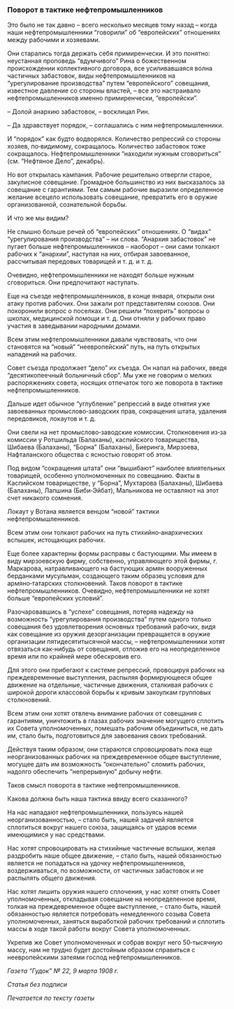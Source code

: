 ### Поворот в тактике нефтепромышленников

Это было не так давно – всего несколько месяцев тому назад – когда наши нефтепромышленники “говорили” об “европейских” отношениях между рабочими и хозяевами.

Они старались тогда держать себя примиренчески. И это понятно: неустанная проповедь “вдумчивого” Рина о божественном происхождении коллективного договора, все усиливавшаяся волна частичных забастовок, виды нефтепромышленников на “урегулирование производства” путем “европейского” совещания, известное давление со стороны властей, – все это настраивало нефтепромышленников именно примиренчески, “европейски”.

– Долой анархию забастовок, – восклицал Рин.

– Да здравствует порядок, – соглашались с ним нефтепромышленники.

И “порядок” как будто водворялся. Количество репрессий со стороны хозяев, по‑видимому, сокращалось. Количество забастовок тоже сокращалось. Нефтепромышленники “находили нужным сговориться” (см. “Нефтяное Дело”, декабрь).

Но вот открылась кампания. Рабочие решительно отвергли старое, закулисное совещание. Громадное большинство из них высказалось за совещание с гарантиями. Тем самым рабочие выразили определенное желание всецело использовать совещание, превратить его в оружие организованной, сознательной борьбы.

И что же мы видим?

Не слышно больше речей об “европейских” отношениях. О “видах” “урегулирования производства” – ни слова. “Анархия забастовок” не пугает больше нефтепромышленников – наоборот – они сами толкают рабочих к “анархии”, наступая на них, отбирая завоеванное, рассчитывая передовых товарищей и т. д. и т. д.

Очевидно, нефтепромышленники не находят больше нужным сговориться. Они предпочитают наступать.

Еще на съезде нефтепромышленников, в конце января, открыли они атаку против рабочих. Они зажали рот представителям союзов. Они похоронили вопрос о поселках. Они решили “похерить” вопросы о школах, медицинской помощи и т. д. Они отняли у рабочих право участия в заведывании народными домами.

Всем этим нефтепромышленники давали чувствовать, что они становятся на “новый” “неевропейский” путь, на путь открытых нападений на рабочих.

Совет съезда продолжает “дело” их съезда. Он напал на рабочих, введя “десятикопеечный больничный сбор”. Мы уже не говорим о мелких распоряжениях совета, носящих отпечаток того же поворота в тактике нефтепромышленников.

Дальше идет обычное “углубление” репрессий в виде отнятия уже завоеванных промыслово‑заводских прав, сокращения штата, удаления передовиков, локаутов и т. д.

Они свели на нет промыслово‑заводские комиссии. Столкновения из‑за комиссии у Ротшильда (Балаханы), каспийского товарищества, Шибаева (Балаханы), “Борна” (Балаханы), Биеринга, Мирзоева, Нафталанского общества с ясностью говорят об этом.

Под видом “сокращения штата” они “вышибают” наиболее влиятельных товарищей, особенно уполномоченных по совещанию. Факты в Каспийском товариществе, у “Борна”, Мухтарова (Балаханы), Шибаева (Балаханы), Лапшина (Биби‑Эйбат), Мальникова не оставляют на этот счет никакого сомнения.

Локаут у Вотана является венцом “новой” тактики нефтепромышленников.

Всем этим они толкают рабочих на путь стихийно‑анархических вспышек, истощающих рабочих.

Еще более характерны формы расправы с бастующими. Мы имеем в виду мирзоевскую фирму, собственно, управляющего этой фирмы, г. Маркарова, натравливающего на бастующих армян вооруженных берданками мусульман, создающего таким образец условия для армяно‑татарских столкновений. Таков поворот в тактике нефтепромышленников. Очевидно, нефтепромышленники не хотят больше “европейских условий”.

Разочаровавшись в “успехе” совещания, потеряв надежду на возможность “урегулирования производства” путем одного только совещания без удовлетворения основных требований рабочих, видя как совещание из оружия дезорганизации превращается в оружие организации пятидесятитысячной массы, – нефтепромышленники хотят отвязаться как‑нибудь от совещания, отложив его на неопределенное время или по крайней мере обескровив его.

Для этого они прибегают к системе репрессий, провоцируя рабочих на преждевременные выступления, распыляя формирующееся общее движение на отдельные, частичные движения, сталкивая рабочих с широкой дороги классовой борьбы к кривым закоулкам групповых столкновений.

Всем этим они хотят отвлечь внимание рабочих от совещания с гарантиями, уничтожить в глазах рабочих значение могущего сплотить их Совета уполномоченных, помешать рабочим объединиться, не дать им, стало быть, подготовиться для завоевания своих требований.

Действуя таким образом, они стараются спровоцировать пока еще неорганизованных рабочих на преждевременное общее выступление, могущее дать им возможность “окончательно” сломить рабочих, надолго обеспечить “непрерывную” добычу нефти.

Таков смысл поворота в тактике нефтепромышленников.

Какова должна быть наша тактика ввиду всего сказанного?

На нас нападают нефтепромышленники, пользуясь нашей неорганизованностью, – стало быть, нашей задачей является сплотиться вокруг нашего союза, защищаясь от ударов всеми имеющимися у нас средствами.

Нас хотят спровоцировать на стихийные частичные вспышки, желая раздробить наше общее движение, – стало быть, нашей обязанностью является не попадаться на удочку нефтепромышленников, воздерживаться, по возможности, от частичных забастовок и не распылять общего движения.

Нас хотят лишить оружия нашего сплочения, у нас хотят отнять Совет уполномоченных, откладывая совещание на неопределенное время, толкая на преждевременное общее выступление, – стало быть, нашей обязанностью является потребовать немедленного созыва Совета уполномоченных, заняться выработкой рабочих требований и сплотить массы в ходе такой работы вокруг Совета уполномоченных.

Укрепив же Совет уполномоченных и собрав вокруг него 50‑тысячную массу, нам не трудно будет достойным образом справиться с неевропейскими затеями господ нефтепромышленников.

_Газета “Гудок” №_ _22, 9 марта 1908_ _г._

_Статья без подписи_

_Печатается по тексту газеты_